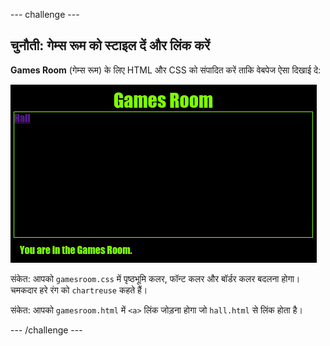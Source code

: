 --- challenge ---
## चुनौती: गेम्स रूम को स्टाइल दें और लिंक करें

__Games Room__ (गेम्स रूम) के लिए HTML और CSS को संपादित करें ताकि वेबपेज ऐसा दिखाई दे: 

![screenshot](images/rooms-games-challenge.png)

संकेत: आपको `gamesroom.css` में पृष्ठभूमि कलर, फॉन्ट कलर और बॉर्डर कलर बदलना होगा। चमकदार हरे रंग को `chartreuse` कहते हैं।  

संकेत: आपको `gamesroom.html` में `<a>` लिंक जोड़ना होगा जो `hall.html` से लिंक होता है।




--- /challenge ---